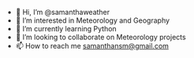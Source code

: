 - 👋 Hi, I’m @samanthaweather
- 👀 I’m interested in Meteorology and Geography
- 🌱 I’m currently learning Python
- 💞️ I’m looking to collaborate on Meteorology projects
- 📫 How to reach me samanthansm@gmail.com

<!---
samanthaweather/samanthaweather is a ✨ special ✨ repository because its `README.md` (this file) appears on your GitHub profile.
You can click the Preview link to take a look at your changes.
--->
